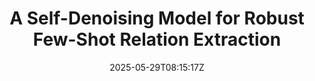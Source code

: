 ---
title: "A Self-Denoising Model for Robust Few-Shot Relation Extraction"
authors:
- Liang Zhang
- Yang zhang
- Ziyao Lu
- Fandong Meng
- Jie Zhou
- Jinsong Su
author_notes:
- 
- 
- 
- 
- 
- "通讯作者"
date: "2025-05-29T08:15:17Z"
publishDate: "2025-05-29T08:15:17Z"
publication_types: [4）信息抽取]
publication: "**In Proc. of ACL 2025.** (CCF-A类)"
---